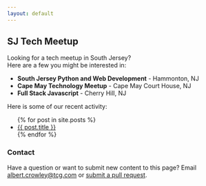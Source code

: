 ```yaml
---
layout: default
---
```


## SJ Tech Meetup

Looking for a tech meetup in South Jersey?  
Here are a few you might be interested in:

* **South Jersey Python and Web Development** - Hammonton, NJ
* **Cape May Technology Meetup** - Cape May Court House, NJ
* **Full Stack Javascript** - Cherry Hill, NJ 

Here is some of our recent activity:
<ul>
  {% for post in site.posts %}
    <li>
      <a href="{{ post.url }}">{{ post.title }}</a>
    </li>
  {% endfor %}
</ul>

### Contact

Have a question or want to submit new content to this page?
Email albert.crowley@tcg.com or [submit a pull request](https://github.com/sjtechmeetup/sjtechmeetup.github.io).
